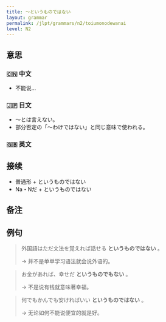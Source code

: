 ```yaml
---
title: 〜というものではない
layout: grammar
permalink: /jlpt/grammars/n2/toiumonodewanai
level: N2
---
```


## 意思

### 🇨🇳 中文

- 不能说...

### 🇯🇵 日文

- 〜とは言えない。
- 部分否定の「〜わけではない」と同じ意味で使われる。

### 🇬🇧 英文


## 接续

- 普通形 + というものではない
- Na・Nだ + というものではない

## 备注


## 例句

> 外国語はただ文法を覚えれば話せる **というものではない** 。
>
> → 并不是单单学习语法就会说外语的。

> お金があれば、幸せだ **というものでもない** 。
>
> → 不是说有钱就意味著幸福。

> 何でもかんでも安ければいい **というものではない** 。
>
> → 无论如何不能说便宜的就是好。


